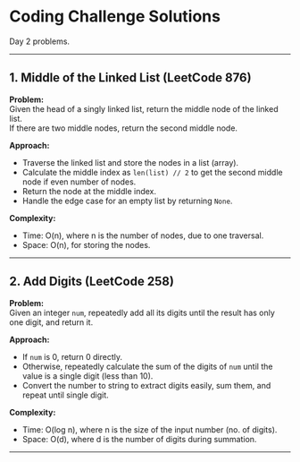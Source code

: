 # Coding Challenge Solutions

Day 2 problems.

---

## 1. Middle of the Linked List (LeetCode 876)

**Problem:**  
Given the head of a singly linked list, return the middle node of the linked list.  
If there are two middle nodes, return the second middle node.

**Approach:**  
- Traverse the linked list and store the nodes in a list (array).  
- Calculate the middle index as `len(list) // 2` to get the second middle node if even number of nodes.  
- Return the node at the middle index.  
- Handle the edge case for an empty list by returning `None`.

**Complexity:**  
- Time: O(n), where n is the number of nodes, due to one traversal.  
- Space: O(n), for storing the nodes.

---

## 2. Add Digits (LeetCode 258)

**Problem:**  
Given an integer `num`, repeatedly add all its digits until the result has only one digit, and return it.

**Approach:**  
- If `num` is 0, return 0 directly.  
- Otherwise, repeatedly calculate the sum of the digits of `num` until the value is a single digit (less than 10).  
- Convert the number to string to extract digits easily, sum them, and repeat until single digit. 

**Complexity:**  
- Time: O(log n), where n is the size of the input number (no. of digits).  
- Space: O(d), where d is the number of digits during summation.

---
